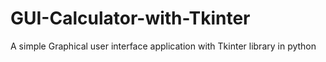 # GUI-Calculator-with-Tkinter
A simple Graphical user interface application with Tkinter library in python
